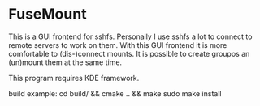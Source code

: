# FuseMount

This is a GUI frontend for sshfs.
Personally I use sshfs a lot to connect to remote servers to work on them.
With this GUI frontend it is more comfortable to (dis-)connect mounts.
It is possible to create groupos an (un)mount them at the same time.

This program requires KDE framework.

build example:
cd build/ && cmake .. && make
sudo make install
